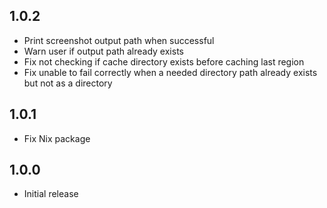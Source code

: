## 1.0.2

- Print screenshot output path when successful
- Warn user if output path already exists
- Fix not checking if cache directory exists before caching last region
- Fix unable to fail correctly when a needed directory path already exists but not as a directory

## 1.0.1

- Fix Nix package

## 1.0.0

- Initial release
